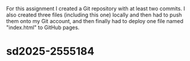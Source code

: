 For this assignment I created a Git repository with at least two commits.
I also created three files (including this one) locally and then had to push them onto my Git account, and then finally had to deploy one file named "index.html" to GitHub pages.
# sd2025-2555184
